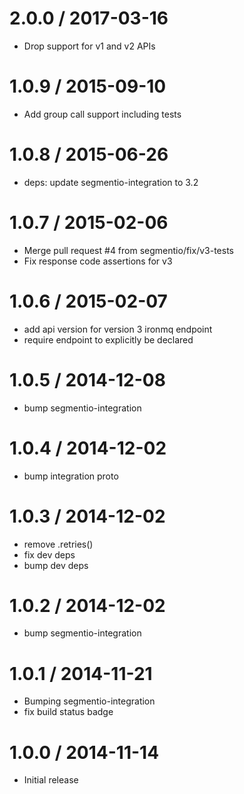 
2.0.0 / 2017-03-16
==================

  * Drop support for v1 and v2 APIs

1.0.9 / 2015-09-10
==================

  * Add group call support including tests

1.0.8 / 2015-06-26
==================

  * deps: update segmentio-integration to 3.2


1.0.7 / 2015-02-06
==================

 * Merge pull request #4 from segmentio/fix/v3-tests
 * Fix response code assertions for v3

1.0.6 / 2015-02-07
==================

  * add api version for version 3 ironmq endpoint
  * require endpoint to explicitly be declared

1.0.5 / 2014-12-08
==================

 * bump segmentio-integration

1.0.4 / 2014-12-02
==================

 * bump integration proto

1.0.3 / 2014-12-02
==================

 * remove .retries()
 * fix dev deps
 * bump dev deps

1.0.2 / 2014-12-02
==================

 * bump segmentio-integration

1.0.1 / 2014-11-21
==================

 * Bumping segmentio-integration
 * fix build status badge

1.0.0 / 2014-11-14
==================

  * Initial release
